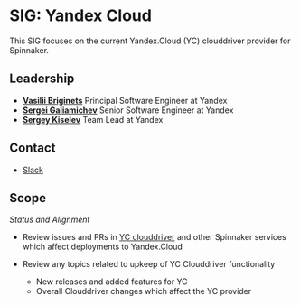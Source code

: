 # SIG: Yandex Cloud

This SIG focuses on the current Yandex.Cloud (YC) clouddriver provider for Spinnaker.

## Leadership

* **[Vasilii Briginets](https://github.com/vasiliy-briginets)** Principal Software Engineer at Yandex 
* **[Sergei Galiamichev](https://github.com/g-s-v)** Senior Software Engineer at Yandex
* **[Sergey Kiselev](https://github.com/intr13)** Team Lead at Yandex

## Contact

* [Slack](https://spinnakerteam.slack.com/archives/sig-yandex)

## Scope

*Status and Alignment*
  * Review issues and PRs in [YC clouddriver](https://github.com/spinnaker/clouddriver/tree/master/clouddriver-yandex) and other Spinnaker services which affect deployments to Yandex.Cloud
  
  * Review any topics related to upkeep of YC Clouddriver functionality
    * New releases and added features for YC
    * Overall Clouddriver changes which affect the YC provider 
